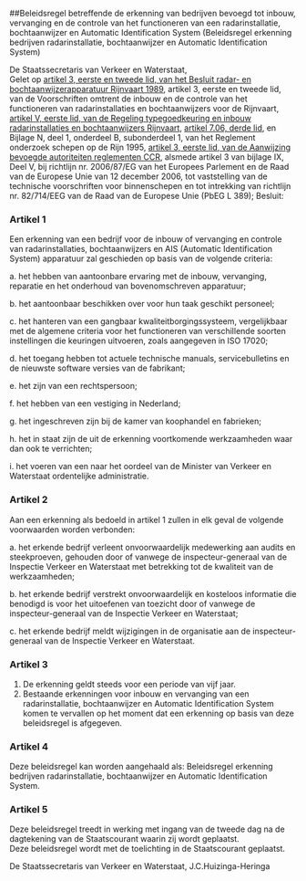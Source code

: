<meta http-equiv='Content-Type' content='text/html; charset=utf-8' />

##Beleidsregel betreffende de erkenning van bedrijven bevoegd tot inbouw, vervanging en de controle van het functioneren van een radarinstallatie, bochtaanwijzer en Automatic Identification System (Beleidsregel erkenning bedrijven radarinstallatie, bochtaanwijzer en Automatic Identification System)

De Staatssecretaris van Verkeer en Waterstaat,  
Gelet op [artikel 3, eerste en tweede lid, van het Besluit radar- en bochtaanwijzerapparatuur Rijnvaart 1989](../../../../../../../../../AMvB/besluit/radar-/en/bochtaanwijzerapparatuur/rijnvaart/1989/BWBR0004653/README.md), artikel 3, eerste en tweede lid, van de Voorschriften omtrent de inbouw en de controle van het functioneren van radarinstallaties en bochtaanwijzers voor de Rijnvaart, [artikel V, eerste lid, van de Regeling typegoedkeuring en inbouw radarinstallaties en bochtaanwijzers Rijnvaart](../../../../../../../../../ministeriele-regeling/typegoedkeuring/en/inbouw/radarinstallaties/en/bochtaanwijzers/rijnvaart/BWBR0004748/README.md), [artikel 7.06, derde lid](../../../../../../../../../KB/reglement/onderzoek/schepen/op/de/rijn/1995/BWBR0007858/README.md), en Bijlage N, deel 1, onderdeel B, subonderdeel 1, van het Reglement onderzoek schepen op de Rijn 1995, [artikel 3, eerste lid, van de Aanwijzing bevoegde autoriteiten reglementen CCR](../../../../../../../../../ministeriele-regeling/aanwijzing/bevoegde/autoriteiten/reglementen/ccr/BWBR0019146/README.md), alsmede artikel 3 van bijlage IX, Deel V, bij richtlijn nr. 2006/87/EG van het Europees Parlement en de Raad van de Europese Unie van 12 december 2006, tot vaststelling van de technische voorschriften voor binnenschepen en tot intrekking van richtlijn nr. 82/714/EEG van de Raad van de Europese Unie (PbEG L 389);
Besluit:    

### Artikel  1  

Een erkenning van een bedrijf voor de inbouw of vervanging en controle van radarinstallaties, bochtaanwijzers en AIS (Automatic Identification System) apparatuur zal geschieden op basis van de volgende criteria: 

a. het hebben van aantoonbare ervaring met de inbouw, vervanging, reparatie en het onderhoud van bovenomschreven apparatuur;  

b. het aantoonbaar beschikken over voor hun taak geschikt personeel;  

c. het hanteren van een gangbaar kwaliteitborgingssysteem, vergelijkbaar met de algemene criteria voor het functioneren van verschillende soorten instellingen die keuringen uitvoeren, zoals aangegeven in ISO 17020;  

d. het toegang hebben tot actuele technische manuals, servicebulletins en de nieuwste software versies van de fabrikant;  

e. het zijn van een rechtspersoon;  

f. het hebben van een vestiging in Nederland;  

g. het ingeschreven zijn bij de kamer van koophandel en fabrieken;  

h. het in staat zijn de uit de erkenning voortkomende werkzaamheden waar dan ook te verrichten;  

i. het voeren van een naar het oordeel van de Minister van Verkeer en Waterstaat ordentelijke administratie.    

### Artikel  2  

Aan een erkenning als bedoeld in artikel 1 zullen in elk geval de volgende voorwaarden worden verbonden: 

a. het erkende bedrijf verleent onvoorwaardelijk medewerking aan audits en steekproeven, gehouden door of vanwege de inspecteur-generaal van de Inspectie Verkeer en Waterstaat met betrekking tot de kwaliteit van de werkzaamheden;  

b. het erkende bedrijf verstrekt onvoorwaardelijk en kosteloos informatie die benodigd is voor het uitoefenen van toezicht door of vanwege de inspecteur-generaal van de Inspectie Verkeer en Waterstaat;  

c. het erkende bedrijf meldt wijzigingen in de organisatie aan de inspecteur-generaal van de Inspectie Verkeer en Waterstaat.    

### Artikel  3  

1.  De erkenning geldt steeds voor een periode van vijf jaar.   
2.  Bestaande erkenningen voor inbouw en vervanging van een radarinstallatie, bochtaanwijzer en Automatic Identification System komen te vervallen op het moment dat een erkenning op basis van deze beleidsregel is afgegeven.   

### Artikel  4  

Deze beleidsregel kan worden aangehaald als: Beleidsregel erkenning bedrijven radarinstallatie, bochtaanwijzer en Automatic Identification System.  

### Artikel  5  

Deze beleidsregel treedt in werking met ingang van de tweede dag na de dagtekening van de Staatscourant waarin zij wordt geplaatst.  
Deze beleidsregel wordt met de toelichting in de Staatscourant geplaatst.  

De 
Staatssecretaris van Verkeer en Waterstaat, 
J.C.Huizinga-Heringa   

